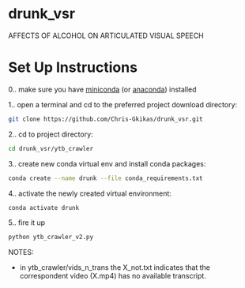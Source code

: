 # drunk_vsr
AFFECTS OF ALCOHOL ON ARTICULATED VISUAL SPEECH

# Set Up Instructions

0.. make sure you have [miniconda](https://docs.conda.io/en/latest/miniconda.html) (or [anaconda](https://docs.anaconda.com/anaconda/install/linux/)) installed

1.. open a terminal and cd to the preferred project download directory:
```bash
git clone https://github.com/Chris-Gkikas/drunk_vsr.git
```

2.. cd to project directory:
```bash
cd drunk_vsr/ytb_crawler     
```

3.. create new conda virtual env and install conda packages:
```bash
conda create --name drunk --file conda_requirements.txt    
```

4.. activate the newly created virtual environment:
```bash
conda activate drunk     
```

5.. fire it up
```bash
python ytb_crawler_v2.py
```

NOTES:
- in ytb_crawler/vids_n_trans the X_not.txt indicates that the correspondent video (X.mp4) has no available transcript.
